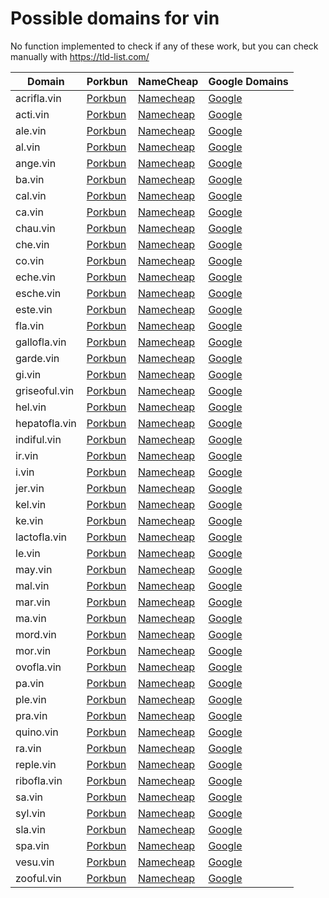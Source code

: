 # Possible domains for vin

No function implemented to check if any of these work, but you can check manually with https://tld-list.com/

| Domain | Porkbun | NameCheap | Google Domains |
|---|---|---|---|
| acrifla.vin | [Porkbun](https://porkbun.com/checkout/search?prb=e814663da1&tlds=&idnLanguage=&search=search&q=acrifla.vin) | [Namecheap](https://www.namecheap.com/domains/registration/results/?domain=acrifla.vin) | [Google](https://domains.google.com/registrar/search?searchTerm=acrifla.vin) |
| acti.vin | [Porkbun](https://porkbun.com/checkout/search?prb=e814663da1&tlds=&idnLanguage=&search=search&q=acti.vin) | [Namecheap](https://www.namecheap.com/domains/registration/results/?domain=acti.vin) | [Google](https://domains.google.com/registrar/search?searchTerm=acti.vin) |
| ale.vin | [Porkbun](https://porkbun.com/checkout/search?prb=e814663da1&tlds=&idnLanguage=&search=search&q=ale.vin) | [Namecheap](https://www.namecheap.com/domains/registration/results/?domain=ale.vin) | [Google](https://domains.google.com/registrar/search?searchTerm=ale.vin) |
| al.vin | [Porkbun](https://porkbun.com/checkout/search?prb=e814663da1&tlds=&idnLanguage=&search=search&q=al.vin) | [Namecheap](https://www.namecheap.com/domains/registration/results/?domain=al.vin) | [Google](https://domains.google.com/registrar/search?searchTerm=al.vin) |
| ange.vin | [Porkbun](https://porkbun.com/checkout/search?prb=e814663da1&tlds=&idnLanguage=&search=search&q=ange.vin) | [Namecheap](https://www.namecheap.com/domains/registration/results/?domain=ange.vin) | [Google](https://domains.google.com/registrar/search?searchTerm=ange.vin) |
| ba.vin | [Porkbun](https://porkbun.com/checkout/search?prb=e814663da1&tlds=&idnLanguage=&search=search&q=ba.vin) | [Namecheap](https://www.namecheap.com/domains/registration/results/?domain=ba.vin) | [Google](https://domains.google.com/registrar/search?searchTerm=ba.vin) |
| cal.vin | [Porkbun](https://porkbun.com/checkout/search?prb=e814663da1&tlds=&idnLanguage=&search=search&q=cal.vin) | [Namecheap](https://www.namecheap.com/domains/registration/results/?domain=cal.vin) | [Google](https://domains.google.com/registrar/search?searchTerm=cal.vin) |
| ca.vin | [Porkbun](https://porkbun.com/checkout/search?prb=e814663da1&tlds=&idnLanguage=&search=search&q=ca.vin) | [Namecheap](https://www.namecheap.com/domains/registration/results/?domain=ca.vin) | [Google](https://domains.google.com/registrar/search?searchTerm=ca.vin) |
| chau.vin | [Porkbun](https://porkbun.com/checkout/search?prb=e814663da1&tlds=&idnLanguage=&search=search&q=chau.vin) | [Namecheap](https://www.namecheap.com/domains/registration/results/?domain=chau.vin) | [Google](https://domains.google.com/registrar/search?searchTerm=chau.vin) |
| che.vin | [Porkbun](https://porkbun.com/checkout/search?prb=e814663da1&tlds=&idnLanguage=&search=search&q=che.vin) | [Namecheap](https://www.namecheap.com/domains/registration/results/?domain=che.vin) | [Google](https://domains.google.com/registrar/search?searchTerm=che.vin) |
| co.vin | [Porkbun](https://porkbun.com/checkout/search?prb=e814663da1&tlds=&idnLanguage=&search=search&q=co.vin) | [Namecheap](https://www.namecheap.com/domains/registration/results/?domain=co.vin) | [Google](https://domains.google.com/registrar/search?searchTerm=co.vin) |
| eche.vin | [Porkbun](https://porkbun.com/checkout/search?prb=e814663da1&tlds=&idnLanguage=&search=search&q=eche.vin) | [Namecheap](https://www.namecheap.com/domains/registration/results/?domain=eche.vin) | [Google](https://domains.google.com/registrar/search?searchTerm=eche.vin) |
| esche.vin | [Porkbun](https://porkbun.com/checkout/search?prb=e814663da1&tlds=&idnLanguage=&search=search&q=esche.vin) | [Namecheap](https://www.namecheap.com/domains/registration/results/?domain=esche.vin) | [Google](https://domains.google.com/registrar/search?searchTerm=esche.vin) |
| este.vin | [Porkbun](https://porkbun.com/checkout/search?prb=e814663da1&tlds=&idnLanguage=&search=search&q=este.vin) | [Namecheap](https://www.namecheap.com/domains/registration/results/?domain=este.vin) | [Google](https://domains.google.com/registrar/search?searchTerm=este.vin) |
| fla.vin | [Porkbun](https://porkbun.com/checkout/search?prb=e814663da1&tlds=&idnLanguage=&search=search&q=fla.vin) | [Namecheap](https://www.namecheap.com/domains/registration/results/?domain=fla.vin) | [Google](https://domains.google.com/registrar/search?searchTerm=fla.vin) |
| gallofla.vin | [Porkbun](https://porkbun.com/checkout/search?prb=e814663da1&tlds=&idnLanguage=&search=search&q=gallofla.vin) | [Namecheap](https://www.namecheap.com/domains/registration/results/?domain=gallofla.vin) | [Google](https://domains.google.com/registrar/search?searchTerm=gallofla.vin) |
| garde.vin | [Porkbun](https://porkbun.com/checkout/search?prb=e814663da1&tlds=&idnLanguage=&search=search&q=garde.vin) | [Namecheap](https://www.namecheap.com/domains/registration/results/?domain=garde.vin) | [Google](https://domains.google.com/registrar/search?searchTerm=garde.vin) |
| gi.vin | [Porkbun](https://porkbun.com/checkout/search?prb=e814663da1&tlds=&idnLanguage=&search=search&q=gi.vin) | [Namecheap](https://www.namecheap.com/domains/registration/results/?domain=gi.vin) | [Google](https://domains.google.com/registrar/search?searchTerm=gi.vin) |
| griseoful.vin | [Porkbun](https://porkbun.com/checkout/search?prb=e814663da1&tlds=&idnLanguage=&search=search&q=griseoful.vin) | [Namecheap](https://www.namecheap.com/domains/registration/results/?domain=griseoful.vin) | [Google](https://domains.google.com/registrar/search?searchTerm=griseoful.vin) |
| hel.vin | [Porkbun](https://porkbun.com/checkout/search?prb=e814663da1&tlds=&idnLanguage=&search=search&q=hel.vin) | [Namecheap](https://www.namecheap.com/domains/registration/results/?domain=hel.vin) | [Google](https://domains.google.com/registrar/search?searchTerm=hel.vin) |
| hepatofla.vin | [Porkbun](https://porkbun.com/checkout/search?prb=e814663da1&tlds=&idnLanguage=&search=search&q=hepatofla.vin) | [Namecheap](https://www.namecheap.com/domains/registration/results/?domain=hepatofla.vin) | [Google](https://domains.google.com/registrar/search?searchTerm=hepatofla.vin) |
| indiful.vin | [Porkbun](https://porkbun.com/checkout/search?prb=e814663da1&tlds=&idnLanguage=&search=search&q=indiful.vin) | [Namecheap](https://www.namecheap.com/domains/registration/results/?domain=indiful.vin) | [Google](https://domains.google.com/registrar/search?searchTerm=indiful.vin) |
| ir.vin | [Porkbun](https://porkbun.com/checkout/search?prb=e814663da1&tlds=&idnLanguage=&search=search&q=ir.vin) | [Namecheap](https://www.namecheap.com/domains/registration/results/?domain=ir.vin) | [Google](https://domains.google.com/registrar/search?searchTerm=ir.vin) |
| i.vin | [Porkbun](https://porkbun.com/checkout/search?prb=e814663da1&tlds=&idnLanguage=&search=search&q=i.vin) | [Namecheap](https://www.namecheap.com/domains/registration/results/?domain=i.vin) | [Google](https://domains.google.com/registrar/search?searchTerm=i.vin) |
| jer.vin | [Porkbun](https://porkbun.com/checkout/search?prb=e814663da1&tlds=&idnLanguage=&search=search&q=jer.vin) | [Namecheap](https://www.namecheap.com/domains/registration/results/?domain=jer.vin) | [Google](https://domains.google.com/registrar/search?searchTerm=jer.vin) |
| kel.vin | [Porkbun](https://porkbun.com/checkout/search?prb=e814663da1&tlds=&idnLanguage=&search=search&q=kel.vin) | [Namecheap](https://www.namecheap.com/domains/registration/results/?domain=kel.vin) | [Google](https://domains.google.com/registrar/search?searchTerm=kel.vin) |
| ke.vin | [Porkbun](https://porkbun.com/checkout/search?prb=e814663da1&tlds=&idnLanguage=&search=search&q=ke.vin) | [Namecheap](https://www.namecheap.com/domains/registration/results/?domain=ke.vin) | [Google](https://domains.google.com/registrar/search?searchTerm=ke.vin) |
| lactofla.vin | [Porkbun](https://porkbun.com/checkout/search?prb=e814663da1&tlds=&idnLanguage=&search=search&q=lactofla.vin) | [Namecheap](https://www.namecheap.com/domains/registration/results/?domain=lactofla.vin) | [Google](https://domains.google.com/registrar/search?searchTerm=lactofla.vin) |
| le.vin | [Porkbun](https://porkbun.com/checkout/search?prb=e814663da1&tlds=&idnLanguage=&search=search&q=le.vin) | [Namecheap](https://www.namecheap.com/domains/registration/results/?domain=le.vin) | [Google](https://domains.google.com/registrar/search?searchTerm=le.vin) |
| may.vin | [Porkbun](https://porkbun.com/checkout/search?prb=e814663da1&tlds=&idnLanguage=&search=search&q=may.vin) | [Namecheap](https://www.namecheap.com/domains/registration/results/?domain=may.vin) | [Google](https://domains.google.com/registrar/search?searchTerm=may.vin) |
| mal.vin | [Porkbun](https://porkbun.com/checkout/search?prb=e814663da1&tlds=&idnLanguage=&search=search&q=mal.vin) | [Namecheap](https://www.namecheap.com/domains/registration/results/?domain=mal.vin) | [Google](https://domains.google.com/registrar/search?searchTerm=mal.vin) |
| mar.vin | [Porkbun](https://porkbun.com/checkout/search?prb=e814663da1&tlds=&idnLanguage=&search=search&q=mar.vin) | [Namecheap](https://www.namecheap.com/domains/registration/results/?domain=mar.vin) | [Google](https://domains.google.com/registrar/search?searchTerm=mar.vin) |
| ma.vin | [Porkbun](https://porkbun.com/checkout/search?prb=e814663da1&tlds=&idnLanguage=&search=search&q=ma.vin) | [Namecheap](https://www.namecheap.com/domains/registration/results/?domain=ma.vin) | [Google](https://domains.google.com/registrar/search?searchTerm=ma.vin) |
| mord.vin | [Porkbun](https://porkbun.com/checkout/search?prb=e814663da1&tlds=&idnLanguage=&search=search&q=mord.vin) | [Namecheap](https://www.namecheap.com/domains/registration/results/?domain=mord.vin) | [Google](https://domains.google.com/registrar/search?searchTerm=mord.vin) |
| mor.vin | [Porkbun](https://porkbun.com/checkout/search?prb=e814663da1&tlds=&idnLanguage=&search=search&q=mor.vin) | [Namecheap](https://www.namecheap.com/domains/registration/results/?domain=mor.vin) | [Google](https://domains.google.com/registrar/search?searchTerm=mor.vin) |
| ovofla.vin | [Porkbun](https://porkbun.com/checkout/search?prb=e814663da1&tlds=&idnLanguage=&search=search&q=ovofla.vin) | [Namecheap](https://www.namecheap.com/domains/registration/results/?domain=ovofla.vin) | [Google](https://domains.google.com/registrar/search?searchTerm=ovofla.vin) |
| pa.vin | [Porkbun](https://porkbun.com/checkout/search?prb=e814663da1&tlds=&idnLanguage=&search=search&q=pa.vin) | [Namecheap](https://www.namecheap.com/domains/registration/results/?domain=pa.vin) | [Google](https://domains.google.com/registrar/search?searchTerm=pa.vin) |
| ple.vin | [Porkbun](https://porkbun.com/checkout/search?prb=e814663da1&tlds=&idnLanguage=&search=search&q=ple.vin) | [Namecheap](https://www.namecheap.com/domains/registration/results/?domain=ple.vin) | [Google](https://domains.google.com/registrar/search?searchTerm=ple.vin) |
| pra.vin | [Porkbun](https://porkbun.com/checkout/search?prb=e814663da1&tlds=&idnLanguage=&search=search&q=pra.vin) | [Namecheap](https://www.namecheap.com/domains/registration/results/?domain=pra.vin) | [Google](https://domains.google.com/registrar/search?searchTerm=pra.vin) |
| quino.vin | [Porkbun](https://porkbun.com/checkout/search?prb=e814663da1&tlds=&idnLanguage=&search=search&q=quino.vin) | [Namecheap](https://www.namecheap.com/domains/registration/results/?domain=quino.vin) | [Google](https://domains.google.com/registrar/search?searchTerm=quino.vin) |
| ra.vin | [Porkbun](https://porkbun.com/checkout/search?prb=e814663da1&tlds=&idnLanguage=&search=search&q=ra.vin) | [Namecheap](https://www.namecheap.com/domains/registration/results/?domain=ra.vin) | [Google](https://domains.google.com/registrar/search?searchTerm=ra.vin) |
| reple.vin | [Porkbun](https://porkbun.com/checkout/search?prb=e814663da1&tlds=&idnLanguage=&search=search&q=reple.vin) | [Namecheap](https://www.namecheap.com/domains/registration/results/?domain=reple.vin) | [Google](https://domains.google.com/registrar/search?searchTerm=reple.vin) |
| ribofla.vin | [Porkbun](https://porkbun.com/checkout/search?prb=e814663da1&tlds=&idnLanguage=&search=search&q=ribofla.vin) | [Namecheap](https://www.namecheap.com/domains/registration/results/?domain=ribofla.vin) | [Google](https://domains.google.com/registrar/search?searchTerm=ribofla.vin) |
| sa.vin | [Porkbun](https://porkbun.com/checkout/search?prb=e814663da1&tlds=&idnLanguage=&search=search&q=sa.vin) | [Namecheap](https://www.namecheap.com/domains/registration/results/?domain=sa.vin) | [Google](https://domains.google.com/registrar/search?searchTerm=sa.vin) |
| syl.vin | [Porkbun](https://porkbun.com/checkout/search?prb=e814663da1&tlds=&idnLanguage=&search=search&q=syl.vin) | [Namecheap](https://www.namecheap.com/domains/registration/results/?domain=syl.vin) | [Google](https://domains.google.com/registrar/search?searchTerm=syl.vin) |
| sla.vin | [Porkbun](https://porkbun.com/checkout/search?prb=e814663da1&tlds=&idnLanguage=&search=search&q=sla.vin) | [Namecheap](https://www.namecheap.com/domains/registration/results/?domain=sla.vin) | [Google](https://domains.google.com/registrar/search?searchTerm=sla.vin) |
| spa.vin | [Porkbun](https://porkbun.com/checkout/search?prb=e814663da1&tlds=&idnLanguage=&search=search&q=spa.vin) | [Namecheap](https://www.namecheap.com/domains/registration/results/?domain=spa.vin) | [Google](https://domains.google.com/registrar/search?searchTerm=spa.vin) |
| vesu.vin | [Porkbun](https://porkbun.com/checkout/search?prb=e814663da1&tlds=&idnLanguage=&search=search&q=vesu.vin) | [Namecheap](https://www.namecheap.com/domains/registration/results/?domain=vesu.vin) | [Google](https://domains.google.com/registrar/search?searchTerm=vesu.vin) |
| zooful.vin | [Porkbun](https://porkbun.com/checkout/search?prb=e814663da1&tlds=&idnLanguage=&search=search&q=zooful.vin) | [Namecheap](https://www.namecheap.com/domains/registration/results/?domain=zooful.vin) | [Google](https://domains.google.com/registrar/search?searchTerm=zooful.vin) |
